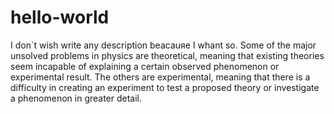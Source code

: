 # hello-world
I don`t wish write any description beacauяe I whant so.
Some of the major unsolved problems in physics are theoretical, meaning that existing theories seem incapable of explaining a certain observed phenomenon or experimental result. The others are experimental, meaning that there is a difficulty in creating an experiment to test a proposed theory or investigate a phenomenon in greater detail.
